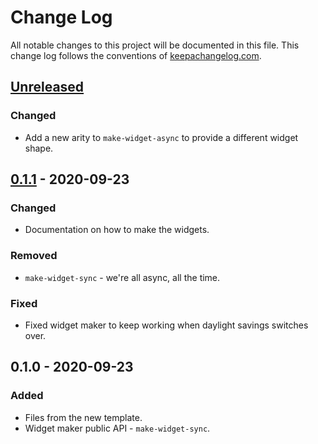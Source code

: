 # Change Log
All notable changes to this project will be documented in this file. This change log follows the conventions of [keepachangelog.com](http://keepachangelog.com/).

## [Unreleased]
### Changed
- Add a new arity to `make-widget-async` to provide a different widget shape.

## [0.1.1] - 2020-09-23
### Changed
- Documentation on how to make the widgets.

### Removed
- `make-widget-sync` - we're all async, all the time.

### Fixed
- Fixed widget maker to keep working when daylight savings switches over.

## 0.1.0 - 2020-09-23
### Added
- Files from the new template.
- Widget maker public API - `make-widget-sync`.

[Unreleased]: https://github.com/your-name/logical/compare/0.1.1...HEAD
[0.1.1]: https://github.com/your-name/logical/compare/0.1.0...0.1.1
